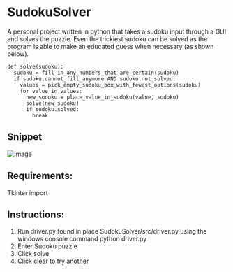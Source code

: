# SudokuSolver
A personal project written in python that takes a sudoku input through a GUI and solves the puzzle. Even the trickiest sudoku can be solved as the program is able to make an educated guess when necessary (as shown below).

```
def solve(sudoku):
  sudoku = fill_in_any_numbers_that_are_certain(sudoku)
  if sudoku.cannot_fill_anymore AND sudoku.not_solved:
    values = pick_empty_sudoku_box_with_fewest_options(sudoku)
    for value in values:
      new_sudoku = place_value_in_sudoku(value, sudoku)
      solve(new_sudoku)
      if sudoku.solved:
        break
```

## Snippet
![image](https://user-images.githubusercontent.com/42321644/189491510-bc2fe831-9e03-4d2c-9f7b-8633313efb23.png)
        
## Requirements:
Tkinter import

## Instructions:
1. Run driver.py found in place SudokuSolver/src/driver.py using the windows console command python driver.py
2. Enter Sudoku puzzle
3. Click solve
4. Click clear to try another
